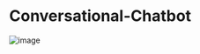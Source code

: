 # Conversational-Chatbot
![image](https://github.com/user-attachments/assets/14972ebf-cdbe-4210-a1d3-722fdd403582)
